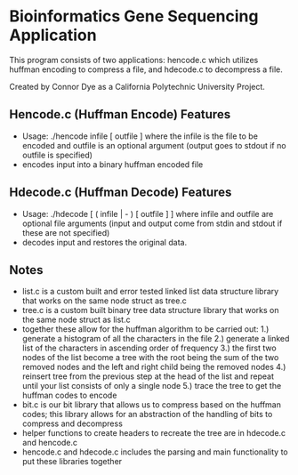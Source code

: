 # Bioinformatics Gene Sequencing Application

This program consists of two applications: hencode.c which utilizes huffman encoding to compress a file, and hdecode.c to decompress a file.

Created by Connor Dye as a California Polytechnic University Project.

## Hencode.c (Huffman Encode) Features
- Usage: ./hencode infile [ outfile ] where the infile is the file to be encoded and outfile is an optional argument (output goes to stdout if no outfile is specified)
- encodes input into a binary huffman encoded file

## Hdecode.c (Huffman Decode) Features
- Usage: ./hdecode [ ( infile | - ) [ outfile ] ] where infile and outfile are optional file arguments (input and output come from stdin and stdout if these are not specified)
- decodes input and restores the original data.

## Notes
- list.c is a custom built and error tested linked list data structure library that works on the same node struct as tree.c
- tree.c is a custom built binary tree data structure library that works on the same node struct as list.c
- together these allow for the huffman algorithm to be carried out:  1.) generate a histogram of all the characters in the file  2.) generate a linked list of the characters in ascending order of frequency  3.) the first two nodes of the list become a tree with the root being the sum of the two removed nodes and the left and right child being the removed nodes  4.) reinsert tree from the previous step at the head of the list and repeat until your list consists of only a single node  5.) trace the tree to get the huffman codes to encode
- bit.c is our bit library that allows us to compress based on the huffman codes; this library allows for an abstraction of the handling of bits to compress and decompress
- helper functions to create headers to recreate the tree are in hdecode.c and hencode.c
- hencode.c and hdecode.c includes the parsing and main functionality to put these libraries together
